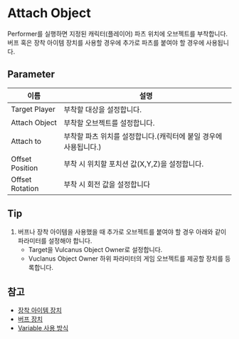 # Attach Object

Performer를 실행하면 지정된 캐릭터(플레이어) 파츠 위치에 오브젝트를 부착합니다.  
버프 혹은 장착 아이템 장치를 사용할 경우에 추가로 파츠를 붙여야 할 경우에 사용됩니다.


## Parameter

| **이름**          | **설명**                                |
|-----------------|---------------------------------------|
| Target Player   | 부착할 대상을 설정합니다.                        |
| Attach Object   | 부착할 오브젝트를 설정합니다.                      |
| Attach to       | 부착할 파츠 위치를 설정합니다.(캐릭터에 붙일 경우에 사용됩니다.) |
| Offset Position | 부착 시 위치할 포치션 값(X,Y,Z)을 설정합니다.         |
| Offset Rotation | 부착 시 회전 값을 설정합니다                      |


## Tip

1. 버프나 장착 아이템을 사용했을 때 추가로 오브젝트를 붙여야 할 경우 아래와 같이 파라미터를 설정해야 합니다.
    - Target을 Vulcanus Object Owner로 설정합니다.
    - Vuclanus Object Owner 하위 파라미터의 게임 오브젝트를 제공할 장치를 등록합니다.


## 참고
- [장착 아이템 장치](EquipItem-Device.md)
- [버프 장치](Buff-System.md)
- [Variable 사용 방식](Variable.md)
